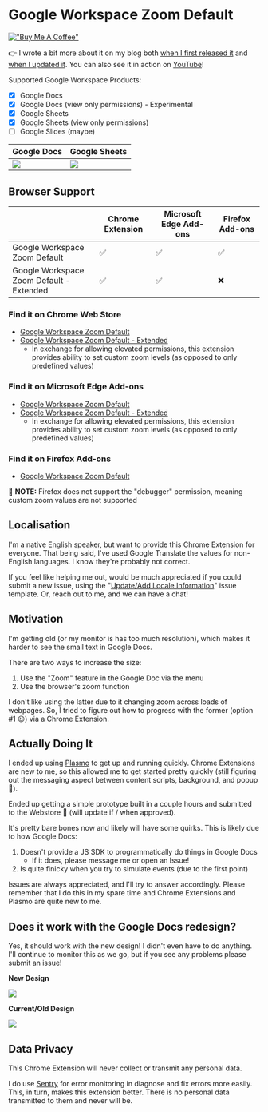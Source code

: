 # Google Workspace Zoom Default

[!["Buy Me A Coffee"](https://www.buymeacoffee.com/assets/img/custom_images/orange_img.png)](https://buymeacoffee.com/vernacchia)

👉 I wrote a bit more about it on my blog both [when I first released it](https://words.byvernacchia.com/blog/my-first-chrome-extension/)
and [when I updated it](https://words.byvernacchia.com/blog/2023/03/introducing-google-workspace-zoom-default/). You can also see it in action on [YouTube](https://www.youtube.com/watch?v=WYmmMaQXE7Y)!

Supported Google Workspace Products:

- [x] Google Docs
- [x] Google Docs (view only permissions) - Experimental
- [x] Google Sheets
- [x] Google Sheets (view only permissions)
- [ ] Google Slides (maybe)

| Google Docs                         | Google Sheets                         |
| ----------------------------------- | ------------------------------------- |
| ![](./docs/img/docs-screenshot.png) | ![](./docs/img/sheets-screenshot.png) |

## Browser Support

|                                          | Chrome Extension | Microsoft Edge Add-ons | Firefox Add-ons |
| ---------------------------------------- | ---------------- | ---------------------- | --------------- |
| Google Workspace Zoom Default            | ✅               | ✅                     | ✅              |
| Google Workspace Zoom Default - Extended | ✅               | ✅                     | ❌              |

### Find it on Chrome Web Store

- [Google Workspace Zoom Default][chrome-webstore-default]
- [Google Workspace Zoom Default - Extended][chrome-webstore-extended]
  - In exchange for allowing elevated permissions, this extension provides ability to set custom zoom levels (as opposed to only predefined values)

### Find it on Microsoft Edge Add-ons

- [Google Workspace Zoom Default][edge-addons-default]
- [Google Workspace Zoom Default - Extended][edge-addons-extended]
  - In exchange for allowing elevated permissions, this extension provides ability to set custom zoom levels (as opposed to only predefined values)

### Find it on Firefox Add-ons

- [Google Workspace Zoom Default][firefox-addons-default]

:rotating_light: **NOTE:** Firefox does not support the "debugger" permission, meaning custom zoom values are not supported

## Localisation

I'm a native English speaker, but want to provide this Chrome Extension for everyone. That being said,
I've used Google Translate the values for non-English languages. I know they're probably not correct.

If you feel like helping me out, would be much appreciated if you could submit a new issue, using the
"[Update/Add Locale Information](https://github.com/vernak2539/chrome-extension-google-doc-default-zoom/issues/new/choose)"
issue template. Or, reach out to me, and we can have a chat!

## Motivation

I'm getting old (or my monitor is has too much resolution), which makes it harder to see the small text in Google Docs.

There are two ways to increase the size:

1. Use the "Zoom" feature in the Google Doc via the menu
2. Use the browser's zoom function

I don't like using the latter due to it changing zoom across loads of webpages. So, I tried to figure out how to progress
with the former (option #1 :wink:) via a Chrome Extension.

## Actually Doing It

I ended up using [Plasmo](https://docs.plasmo.com/) to get up and running quickly. Chrome Extensions are new to me, so
this allowed me to get started pretty quickly (still figuring out the messaging aspect between content scripts, background,
and popup :grimacing:).

Ended up getting a simple prototype built in a couple hours and submitted to the Webstore :crossed_fingers: (will update
if / when approved).

It's pretty bare bones now and likely will have some quirks. This is likely due to how Google Docs:

1. Doesn't provide a JS SDK to programmatically do things in Google Docs
   - If it does, please message me or open an Issue!
2. Is quite finicky when you try to simulate events (due to the first point)

Issues are always appreciated, and I'll try to answer accordingly. Please remember that I do this in my spare time and
Chrome Extensions and Plasmo are quite new to me.

## Does it work with the Google Docs redesign?

Yes, it should work with the new design! I didn't even have to do anything. I'll continue to monitor this as we go, but
if you see any problems please submit an issue!

**New Design**

![](./docs/img/google-docs-new-design.png)

**Current/Old Design**

![](./docs/img/google-docs-current-old-design.png)

## Data Privacy

This Chrome Extension will never collect or transmit any personal data.

I do use [Sentry](https://sentry.io/welcome/) for error monitoring in diagnose and fix errors more easily. This, in turn,
makes this extension better. There is no personal data transmitted to them and never will be.

[chrome-webstore-default]: https://chrome.google.com/webstore/detail/google-docs-zoom-default/nflkcdlimipkgbacnfnhfecjgmojhklo
[chrome-webstore-extended]: https://chrome.google.com/webstore/detail/google-workspace-zoom-def/mdgikencgfhineaememjagpkiclbdkka
[edge-addons-default]: https://replace.me
[edge-addons-extended]: https://replace.me
[firefox-addons-default]: https://addons.mozilla.org/en-GB/firefox/addon/google-workspace-zoom-default/
